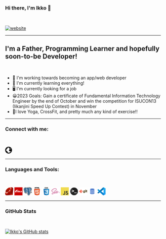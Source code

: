 ### Hi there, I'm Ikko 👏

<br>

[![website](https://img.shields.io/badge/me--portfolio-Up-brightgreen)](website)

---

## I'm a Father, Programming Learner and hopefully soon-to-be Developer!

<br>

- 🛫 I'm working towards becoming an app/web developer
- 🌻 I'm currently learning everything!
- 🖥 I'm currently looking for a job
- 😀2023 Goals: Gain a certificate of Fundamental Information Technology Engineer by the end of October and win the competition for ISUCON13 (Iikanjini Speed Up Contest) in November
- 💫I love Yoga, CrossFit, and pretty much any kind of exercise!!

---

### Connect with me:

<br>

[<img alt="me-portfolio" width="22px" src="https://raw.githubusercontent.com/iconic/open-iconic/master/svg/globe.svg" />][website]
[<img alt="" width="22px" src="https://cdn.jsdelivr.net/npm/simple-icons@v3/icons/icon.svg" />][qiita]
<!--[<img alt="Instagram" width="22px" src="https://cdn.jsdelivr.net/npm/simple-icons@v3/icons/instagram.svg" />][instagram]
[<img alt="Twitter" width="22px" src="https://cdn.jsdelivr.net/npm/simple-icons@v3/icons/twitter.svg" />][twitter]-->

---

### Languages and Tools:

<br>

<code><img alt="Ruby" width="26px" src="https://raw.githubusercontent.com/github/explore/80688e429a7d4ef2fca1e82350fe8e3517d3494d/topics/ruby/ruby.png" /></code>
<code><img alt="Ruby on Rails" width="26px" src="https://raw.githubusercontent.com/github/explore/80688e429a7d4ef2fca1e82350fe8e3517d3494d/topics/rails/rails.png" /></code>
<code><img alt="PostgreSQL" width="26px" src="https://raw.githubusercontent.com/github/explore/80688e429a7d4ef2fca1e82350fe8e3517d3494d/topics/postgresql/postgresql.png" /></code>
<code><img alt="HTML5" width="26px" src="https://raw.githubusercontent.com/github/explore/80688e429a7d4ef2fca1e82350fe8e3517d3494d/topics/html/html.png" /></code>
<code><img alt="CSS3" width="26px" src="https://raw.githubusercontent.com/github/explore/80688e429a7d4ef2fca1e82350fe8e3517d3494d/topics/css/css.png" /></code>
<code><img alt="Sass" width="26px" src="https://raw.githubusercontent.com/github/explore/80688e429a7d4ef2fca1e82350fe8e3517d3494d/topics/sass/sass.png" /></code>
<code><img alt="JavaScript" width="26px" src="https://raw.githubusercontent.com/github/explore/80688e429a7d4ef2fca1e82350fe8e3517d3494d/topics/javascript/javascript.png"></code>
<code><img alt="terminal" width="26px" src="https://raw.githubusercontent.com/github/explore/80688e429a7d4ef2fca1e82350fe8e3517d3494d/topics/terminal/terminal.png"></code>
<code><img alt="Git" width="26px" src="https://raw.githubusercontent.com/github/explore/80688e429a7d4ef2fca1e82350fe8e3517d3494d/topics/git/git.png" /></code>
<code><img alt="SQL" width="26px" src="https://raw.githubusercontent.com/github/explore/80688e429a7d4ef2fca1e82350fe8e3517d3494d/topics/sql/sql.png" /></code>
<code><img alt="Visual Studio Code" width="26px" src="https://raw.githubusercontent.com/github/explore/80688e429a7d4ef2fca1e82350fe8e3517d3494d/topics/visual-studio-code/visual-studio-code.png" /></code>
<!--<code><img alt="Vues.js" width="26px" src="https://raw.githubusercontent.com/github/explore/80688e429a7d4ef2fca1e82350fe8e3517d3494d/topics/vue/vue.png"></code>-->

---

### GitHub Stats

<br/>

[![Ikko's GitHub stats](https://github-readme-stats.vercel.app/api?username=Ikko-T&count_private=true&show_icons=true&theme=highcontrast)](https://github.com/anuraghazra/github-readme-stats)

[website]: https://ikko-t.github.io/me-portfolio/
[qiita]: https://qiita.com/Ikko-T
<!--[instagram]: https://www.instagram.com/ikko_homeworkout/
[twitter]: https://twitter.com/ikko1021-->
